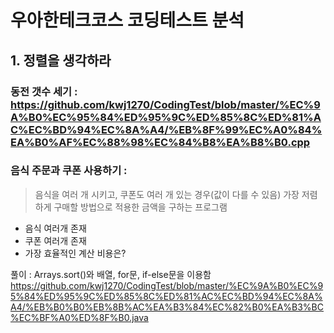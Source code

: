 # 우아한테크코스 코딩테스트 분석
## 1. 정렬을 생각하라

### 동전 갯수 세기 :     https://github.com/kwj1270/CodingTest/blob/master/%EC%9A%B0%EC%95%84%ED%95%9C%ED%85%8C%ED%81%AC%EC%BD%94%EC%8A%A4/%EB%8F%99%EC%A0%84%EA%B0%AF%EC%88%98%EC%84%B8%EA%B8%B0.cpp

### 음식 주문과 쿠폰 사용하기 : 
> 음식을 여러 개 시키고, 쿠폰도 여러 개 있는 경우(값이 다를 수 있음) 가장 저렴하게 구매할 방법으로 적용한 금액을 구하는 프로그램

* 음식 여러개 존재 
* 쿠폰 여러개 존재
* 가장 효율적인 계산 비용은?  

풀이 : Arrays.sort()와 배열, for문, if-else문을 이용함
https://github.com/kwj1270/CodingTest/blob/master/%EC%9A%B0%EC%95%84%ED%95%9C%ED%85%8C%ED%81%AC%EC%BD%94%EC%8A%A4/%EB%B0%B0%EB%8B%AC%EA%B3%84%EC%82%B0%EA%B3%BC%EC%BF%A0%ED%8F%B0.java
